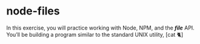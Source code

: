 # node-files
In this exercise, you will practice working with Node, NPM, and the ***file*** API.  You’ll be building a program similar to the standard UNIX utility, [cat 🐈]

